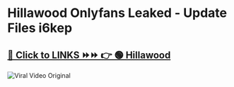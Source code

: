 
 # Hillawood Onlyfans Leaked - Update Files i6kep

## <h2><a href="https://clipsfans.com/Hillawood&ref=git">🔗 Click to LINKS ⏩⏩ 👉 🟢 Hillawood </a></h2>

<a href="https://clipsfans.com/Hillawood&ref=git" rel="nofollow" data-target="animated-image.originalLink"><img src="https://i.ibb.co.com/xMMVF88/686577567.gif" alt="Viral Video Original" style="max-width: 100%; display: inline-block;" data-target="animated-image.originalImage"></a>

